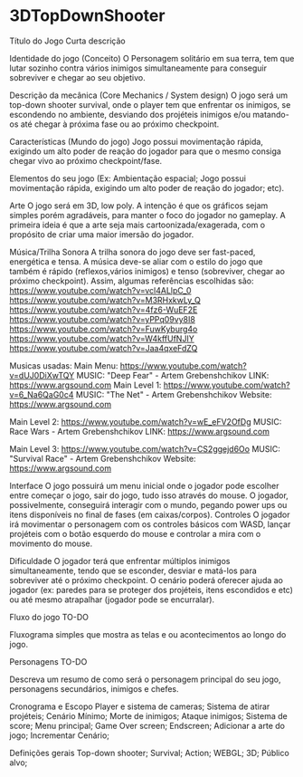 # 3DTopDownShooter


Título do Jogo
Curta descrição

Identidade do jogo (Conceito)
O Personagem solitário em sua terra, tem que lutar sozinho contra vários inimigos simultaneamente para conseguir sobreviver e chegar ao seu objetivo.

Descrição da mecânica (Core Mechanics / System design)
O jogo será um top-down shooter survival, onde o player tem que enfrentar os inimigos, se escondendo no ambiente, desviando dos projéteis inimigos e/ou matando-os até chegar à próxima fase ou ao próximo checkpoint. 

Características (Mundo do jogo)
Jogo possui movimentação rápida, exigindo um alto poder de reação do jogador para que o mesmo consiga chegar vivo ao próximo checkpoint/fase.


Elementos do seu jogo (Ex: Ambientação espacial; Jogo possui movimentação rápida, exigindo um alto poder de reação do jogador; etc).

Arte
O jogo será em 3D, low poly. A intenção é que os gráficos sejam simples porém agradáveis, para manter o foco do jogador no gameplay. A primeira ideia é que a arte seja mais cartoonizada/exagerada, com o propósito de criar uma maior imersão do jogador.


Música/Trilha Sonora
A trilha sonora do jogo deve ser fast-paced, energética e tensa. A música deve-se aliar com o estilo do jogo que também é rápido (reflexos,vários inimigos) e tenso (sobreviver, chegar ao próximo checkpoint). Assim, algumas referências escolhidas são:
https://www.youtube.com/watch?v=vcl4ALlpC_0
https://www.youtube.com/watch?v=M3RHxkwLy_Q
https://www.youtube.com/watch?v=4fz6-WuEF2E
https://www.youtube.com/watch?v=yPPq09vy8I8
https://www.youtube.com/watch?v=FuwKyburg4o
https://www.youtube.com/watch?v=W4kffUfNJIY
https://www.youtube.com/watch?v=Jaa4qxeFdZQ



Musicas usadas:
	Main Menu: https://www.youtube.com/watch?v=dUJ0DiXwTQY 
MUSIC: "Deep Fear" - Artem Grebenshchikov
LINK: https://www.argsound.com
Main Level 1: https://www.youtube.com/watch?v=6_Na6QaG0c4
MUSIC: "The Net" - Artem Grebenshchikov
Website: https://www.argsound.com

	
Main Level 2: https://www.youtube.com/watch?v=wE_eFV2OfDg
MUSIC: Race Wars - Artem Grebenshchikov
LINK: https://www.argsound.com



Main Level 3: https://www.youtube.com/watch?v=CS2ggejd6Oo
MUSIC: "Survival Race" - Artem Grebenshchikov
Website: https://www.argsound.com






Interface
O jogo possuirá um menu inicial onde o jogador pode escolher entre começar o jogo, sair do jogo, tudo isso através do mouse. O jogador, possivelmente, conseguirá interagir com o mundo, pegando power ups ou itens disponíveis no final de fases (em caixas/corpos). 
Controles
O jogador irá movimentar o personagem com os controles básicos com WASD, lançar projéteis com o botão esquerdo do mouse e controlar a mira com o movimento do mouse.

Dificuldade
O jogador terá que enfrentar múltiplos inimigos simultaneamente, tendo que se esconder, desviar e matá-los para sobreviver até o próximo checkpoint. O cenário poderá oferecer ajuda ao jogador (ex: paredes para se proteger dos projéteis, itens escondidos e etc) ou até mesmo atrapalhar (jogador pode se encurralar).

Fluxo do jogo
TO-DO


Fluxograma simples que mostra as telas e ou acontecimentos ao longo do jogo.

Personagens
TO-DO

Descreva um resumo de como será o personagem principal do seu jogo, personagens secundários, inimigos e chefes.

Cronograma e Escopo
Player e sistema de cameras;
Sistema de atirar projéteis;
Cenário Mínimo;
Morte de inimigos;
Ataque inimigos;
Sistema de score;
Menu principal;
Game Over screen;
Endscreen;
Adicionar a arte do jogo;
Incrementar Cenário;

Definições gerais
Top-down shooter; Survival; Action;
WEBGL;
3D;
Público alvo;

